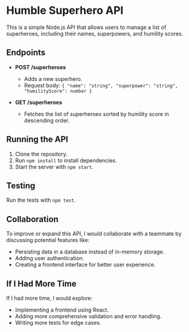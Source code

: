 # Humble Superhero API

This is a simple Node.js API that allows users to manage a list of superheroes, including their names, superpowers, and humility scores.

## Endpoints

- **POST /superheroes**
  - Adds a new superhero.
  - Request body: `{ "name": "string", "superpower": "string", "humilityScore": number }`

- **GET /superheroes**
  - Fetches the list of superheroes sorted by humility score in descending order.

## Running the API

1. Clone the repository.
2. Run `npm install` to install dependencies.
3. Start the server with `npm start`.

## Testing

Run the tests with `npm test`.

## Collaboration

To improve or expand this API, I would collaborate with a teammate by discussing potential features like:
- Persisting data in a database instead of in-memory storage.
- Adding user authentication.
- Creating a frontend interface for better user experience.

## If I Had More Time

If I had more time, I would explore:
- Implementing a frontend using React.
- Adding more comprehensive validation and error handling.
- Writing more tests for edge cases.